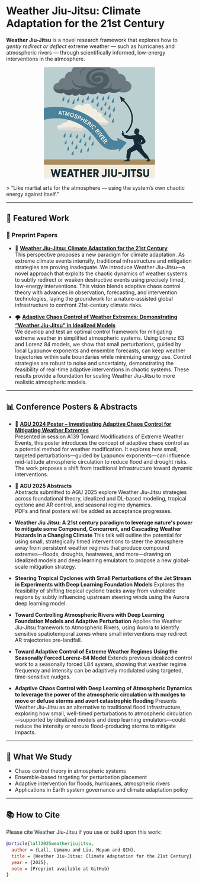 # Weather Jiu-Jitsu: Climate Adaptation for the 21st Century

**Weather Jiu-Jitsu** is a novel research framework that explores how to *gently redirect or deflect* extreme weather — such as hurricanes and atmospheric rivers — through scientifically informed, low-energy interventions in the atmosphere.

<p align="center">
  <img src="./media/wjj-funny.png" width="300"/>
</p>
> “Like martial arts for the atmosphere — using the system’s own chaotic energy against itself.”

---

## 📄 Featured Work
### 📄 Preprint Papers

- 🔬 **[Weather Jiu-Jitsu: Climate Adaptation for the 21st Century](./publication/weatherjiujitsu-perspective.pdf)**  
  This perspective proposes a new paradigm for climate adaptation. As extreme climate events intensify, traditional infrastructure and mitigation strategies are proving inadequate. We introduce Weather Jiu-Jitsu—a novel approach that exploits the chaotic dynamics of weather systems to subtly redirect or weaken destructive events using precisely timed, low-energy interventions.
  This vision blends adaptive chaos control theory with advances in observation, forecasting, and intervention technologies, laying the groundwork for a nature-assisted global infrastructure to confront 21st-century climate risks.

- 🌪️ **[Adaptive Chaos Control of Weather Extremes: Demonstrating “Weather Jiu-Jitsu” in Idealized Models](./publication/chaos-control-paper.pdf)**  
  We develop and test an optimal control framework for mitigating extreme weather in simplified atmospheric systems. Using Lorenz 63 and Lorenz 84 models, we show that small perturbations, guided by local Lyapunov exponents and ensemble forecasts, can keep weather trajectories within safe boundaries while minimizing energy use.
  Control strategies are robust to noise and uncertainty, demonstrating the feasibility of real-time adaptive interventions in chaotic systems. These results provide a foundation for scaling Weather Jiu-Jitsu to more realistic atmospheric models.

---

## 📊 Conference Posters & Abstracts

- 📍 **[AGU 2024 Poster – Investigating Adaptive Chaos Control for Mitigating Weather Extremes](./publication/AGU-poster-2024.pdf)**  
  Presented in session A139 Toward Modifications of Extreme Weather Events, this poster introduces the concept of adaptive chaos control as a potential method for weather modification.
  It explores how small, targeted perturbations—guided by Lyapunov exponents—can influence mid-latitude atmospheric circulation to reduce flood and drought risks. The work proposes a shift from traditional infrastructure toward dynamic interventions.

- 📍 **AGU 2025 Abstracts**  
  Abstracts submitted to AGU 2025 explore Weather Jiu-Jitsu strategies across foundational theory, idealized and DL-based modeling, tropical cyclone and AR control, and seasonal regime dynamics.  
  PDFs and final posters will be added as acceptance progresses.

- **Weather Jiu Jitsu: A 21st century paradigm to leverage nature's power to mitigate some Compound, Concurrent, and Cascading Weather Hazards in a Changing Climate**
This talk will outline the potential for using small, strategically timed interventions to steer the atmosphere away from persistent weather regimes that produce compound extremes—floods, droughts, heatwaves, and more—drawing on idealized models and deep learning emulators to propose a new global-scale mitigation strategy.

- **Steering Tropical Cyclones with Small Perturbations of the Jet Stream in Experiments with Deep Learning Foundation Models**
Explores the feasibility of shifting tropical cyclone tracks away from vulnerable regions by subtly influencing upstream steering winds using the Aurora deep learning model.

- **Toward Controlling Atmospheric Rivers with Deep Learning Foundation Models and Adaptive Perturbation**
Applies the Weather Jiu-Jitsu framework to Atmospheric Rivers, using Aurora to identify sensitive spatiotemporal zones where small interventions may redirect AR trajectories pre-landfall.

- **Toward Adaptive Control of Extreme Weather Regimes Using the Seasonally Forced Lorenz-84 Model**
Extends previous idealized control work to a seasonally forced L84 system, showing that weather regime frequency and intensity can be adaptively modulated using targeted, time-sensitive nudges.

- **Adaptive Chaos Control with Deep Learning of Atmospheric Dynamics to leverage the power of the atmospheric circulation with nudges to move or defuse storms and avert catastrophic
flooding**
Presents Weather Jiu-Jitsu as an alternative to traditional flood infrastructure, exploring how small, well-timed perturbations to atmospheric circulation—supported by idealized models and deep learning emulators—could reduce the intensity or reroute flood-producing storms to mitigate impacts.

 
---

## 🧠 What We Study

- Chaos control theory in atmospheric systems  
- Ensemble-based targeting for perturbation placement  
- Adaptive intervention for floods, hurricanes, atmospheric rivers  
- Applications in Earth system governance and climate adaptation policy

---

## 📚 How to Cite

Please cite Weather Jiu-Jitsu if you use or build upon this work:

```bibtex
@article{lall2025weatherjiujitsu,
  author = {Lall, Upmanu and Liu, Moyan and QIN},
  title = {Weather Jiu-Jitsu: Climate Adaptation for the 21st Century},
  year = {2025},
  note = {Preprint available at GitHub}
}
